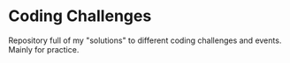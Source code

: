 # Coding Challenges

Repository full of my "solutions" to different coding challenges and events. Mainly for practice. 